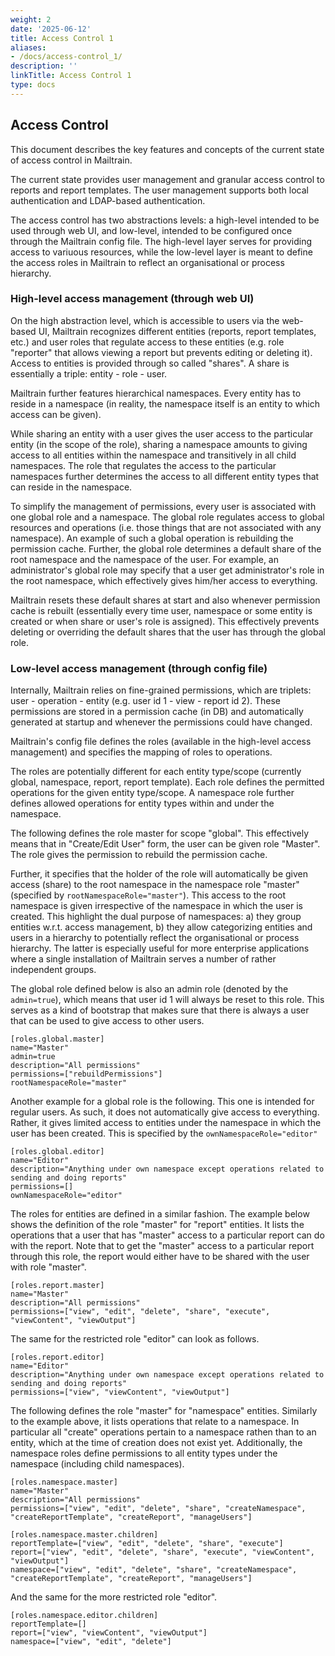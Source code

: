 ```yaml
---
weight: 2
date: '2025-06-12'
title: Access Control 1
aliases:
- /docs/access-control_1/
description: ''
linkTitle: Access Control 1
type: docs
---
```


## Access Control

This document describes the key features and concepts of the current state of 
access control in Mailtrain. 
 
The current state provides user management and granular access control to reports
and report templates. The user management supports both local authentication and
LDAP-based authentication.

The access control has two abstractions levels: a high-level intended to be used through web UI,
and low-level, intended to be configured once through the Mailtrain config file. The high-level
layer serves for providing access to variuous resources, while the low-level layer is meant
to define the access roles in Mailtrain to reflect an organisational or process hierarchy.

### High-level access management (through web UI)

On the high abstraction level, which is accessible to users via the web-based UI, Mailtrain
recognizes different entities (reports, report templates, etc.) and user roles that regulate
access to these entities (e.g. role "reporter" that allows viewing a report but prevents editing
or deleting it). Access to entities is provided through so called "shares". A share is essentially
a triple: entity - role - user. 

Mailtrain further features hierarchical namespaces. Every entity has to reside in a namespace 
(in reality, the namespace itself is an entity to which access can be given).

While sharing an entity with a user gives the user access to the particular entity (in the
scope of the role), sharing a namespace amounts to giving access to all entities within 
the namespace and transitively in all child namespaces. The role that regulates the access to the
particular namespaces further determines the access to all different entity types that can 
reside in the namespace.

To simplify the management of permissions, every user is associated with one global role and
a namespace. The global role regulates access to global resources and operations (i.e. those
things that are not associated with any namespace). An example of such a global operation is 
rebuilding the permission cache. Further, the global role determines a default share of the
root namespace and the namespace of the user. For example, an administrator's global role may 
specify that a user get administrator's role in the root namespace, which effectively gives
him/her access to everything.

Mailtrain resets these default shares at start and also whenever permission cache is rebuilt
(essentially every time user, namespace or some entity is created or when share or user's
 role is assigned). This effectively prevents deleting or overriding the default shares that
 the user has through the global role.


### Low-level access management (through config file)

Internally, Mailtrain relies on fine-grained permissions, which are triplets: 
user - operation - entity (e.g. user id 1 - view - report id 2). These permissions are stored
in a permission cache (in DB) and automatically generated at startup and whenever the permissions
 could have changed.
 
Mailtrain's config file defines the roles (available in the high-level access management) and 
specifies the mapping of roles to operations.

The roles are potentially different for each entity type/scope (currently global, namespace, report, 
report template). Each role defines the permitted operations for the given entity type/scope.
A namespace role further defines allowed operations for entity types within and under the 
 namespace.

The following defines the role master for scope "global". This effectively means that in 
"Create/Edit User" form, the user can be given role "Master". 
The role gives the permission to rebuild the permission cache. 

Further, it specifies that the
holder of the role will automatically be given access (share) to the root namespace in the
namespace role "master" (specified by ```rootNamespaceRole="master"```). This access to the root namespace is given irrespective of the namespace
in which the user is created. This highlight the dual purpose of namespaces: a) they group
entities w.r.t. access management, b) they allow categorizing entities and users in a hierarchy
to potentially reflect the organisational or process hierarchy. The latter is especially useful for
more enterprise applications where a single installation of Mailtrain serves a number of rather
independent groups.

The global role defined below is also an admin role (denoted by the ```admin=true```), which means that user id 1 will always be reset to this role.
This serves as a kind of bootstrap that makes sure that there is always a user that can be
used to give access to other users.
```
[roles.global.master]
name="Master"
admin=true
description="All permissions"
permissions=["rebuildPermissions"]
rootNamespaceRole="master"
```

Another example for a global role is the following. This one is intended for regular users.
As such, it does not automatically give access to everything. Rather, it gives limited access
to entities under the namespace in which the user has been created. This is specified by the
```ownNamespaceRole="editor"```
```
[roles.global.editor]
name="Editor"
description="Anything under own namespace except operations related to sending and doing reports"
permissions=[]
ownNamespaceRole="editor"
```

The roles for entities are defined in a similar fashion. The example below shows the definition
of the role "master" for "report" entities. It lists the operations that a user
that has "master" access to a particular report can do with the report. Note that to get the
"master" access to a particular report through this role, the report would either have to be shared with the user
with role "master".  
```
[roles.report.master]
name="Master"
description="All permissions"
permissions=["view", "edit", "delete", "share", "execute", "viewContent", "viewOutput"]
```

The same for the restricted role "editor" can look as follows.
```
[roles.report.editor]
name="Editor"
description="Anything under own namespace except operations related to sending and doing reports"
permissions=["view", "viewContent", "viewOutput"]
```

The following defines the role "master" for "namespace" entities. Similarly to the example above,
it lists operations that relate to a namespace. In particular all "create" operations pertain
to a namespace rathen than to an entity, which at the time of creation does not exist yet.
Additionally, the namespace roles define permissions to all entity types under the namespace
(including child namespaces). 
```
[roles.namespace.master]
name="Master"
description="All permissions"
permissions=["view", "edit", "delete", "share", "createNamespace", "createReportTemplate", "createReport", "manageUsers"]

[roles.namespace.master.children]
reportTemplate=["view", "edit", "delete", "share", "execute"]
report=["view", "edit", "delete", "share", "execute", "viewContent", "viewOutput"]
namespace=["view", "edit", "delete", "share", "createNamespace", "createReportTemplate", "createReport", "manageUsers"]
```

And the same for the more restricted role "editor".
```
[roles.namespace.editor.children]
reportTemplate=[]
report=["view", "viewContent", "viewOutput"]
namespace=["view", "edit", "delete"]
```